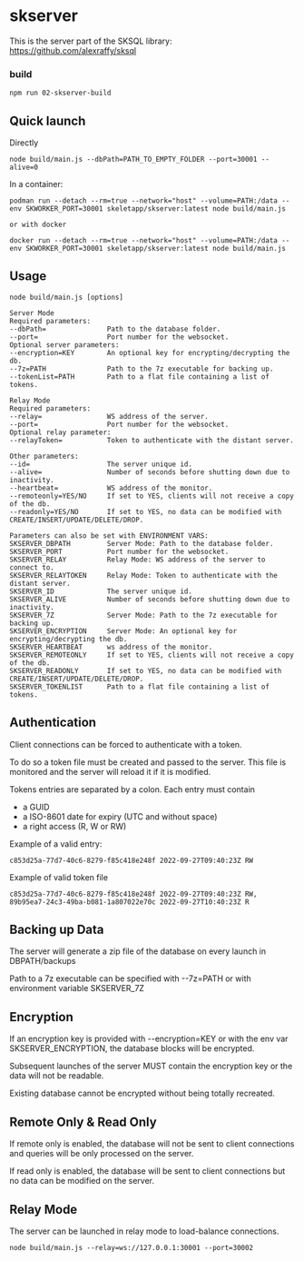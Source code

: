 # skserver
 
This is the server part of the SKSQL library: https://github.com/alexraffy/sksql

### build

    npm run 02-skserver-build

## Quick launch
Directly

    node build/main.js --dbPath=PATH_TO_EMPTY_FOLDER --port=30001 --alive=0

In a container:
    
    podman run --detach --rm=true --network="host" --volume=PATH:/data --env SKWORKER_PORT=30001 skeletapp/skserver:latest node build/main.js
    
    or with docker

    docker run --detach --rm=true --network="host" --volume=PATH:/data --env SKWORKER_PORT=30001 skeletapp/skserver:latest node build/main.js

    
## Usage

    node build/main.js [options]

    Server Mode
    Required parameters:
    --dbPath=               Path to the database folder.
    --port=                 Port number for the websocket.
    Optional server parameters:
    --encryption=KEY        An optional key for encrypting/decrypting the db.
    --7z=PATH               Path to the 7z executable for backing up.
    --tokenList=PATH        Path to a flat file containing a list of tokens.
    
    Relay Mode
    Required parameters:
    --relay=                WS address of the server.
    --port=                 Port number for the websocket.
    Optional relay parameter:
    --relayToken=           Token to authenticate with the distant server.
    
    Other parameters:
    --id=                   The server unique id.
    --alive=                Number of seconds before shutting down due to inactivity.
    --heartbeat=            WS address of the monitor.
    --remoteonly=YES/NO     If set to YES, clients will not receive a copy of the db.
    --readonly=YES/NO       If set to YES, no data can be modified with CREATE/INSERT/UPDATE/DELETE/DROP.
    
    Parameters can also be set with ENVIRONMENT VARS:
    SKSERVER_DBPATH         Server Mode: Path to the database folder.
    SKSERVER_PORT           Port number for the websocket.
    SKSERVER_RELAY          Relay Mode: WS address of the server to connect to.
    SKSERVER_RELAYTOKEN     Relay Mode: Token to authenticate with the distant server.
    SKSERVER_ID             The server unique id.
    SKSERVER_ALIVE          Number of seconds before shutting down due to inactivity.
    SKSERVER_7Z             Server Mode: Path to the 7z executable for backing up.
    SKSERVER_ENCRYPTION     Server Mode: An optional key for encrypting/decrypting the db.
    SKSERVER_HEARTBEAT      ws address of the monitor.
    SKSERVER_REMOTEONLY     If set to YES, clients will not receive a copy of the db.
    SKSERVER_READONLY       If set to YES, no data can be modified with CREATE/INSERT/UPDATE/DELETE/DROP.
    SKSERVER_TOKENLIST      Path to a flat file containing a list of tokens.


## Authentication

Client connections can be forced to authenticate with a token.

To do so a token file must be created and passed to the server. This file is monitored and the server will reload it if it is modified.

Tokens entries are separated by a colon.
Each entry must contain
- a GUID 
- a ISO-8601 date for expiry (UTC and without space)
- a right access (R, W or RW)

Example of a valid entry: 
    
    c853d25a-77d7-40c6-8279-f85c418e248f 2022-09-27T09:40:23Z RW

Example of valid token file

    c853d25a-77d7-40c6-8279-f85c418e248f 2022-09-27T09:40:23Z RW, 89b95ea7-24c3-49ba-b081-1a807022e70c 2022-09-27T10:40:23Z R



## Backing up Data

The server will generate a zip file of the database on every launch in DBPATH/backups

Path to a 7z executable can be specified with --7z=PATH or with environment variable SKSERVER_7Z

## Encryption

If an encryption key is provided with --encryption=KEY or with the env var SKSERVER_ENCRYPTION, the database blocks will be encrypted. 

Subsequent launches of the server MUST contain the encryption key or the data will not be readable. 

Existing database cannot be encrypted without being totally recreated.

## Remote Only & Read Only

If remote only is enabled, the database will not be sent to client connections and queries will be only processed on the server.

If read only is enabled, the database will be sent to client connections but no data can be modified on the server.


## Relay Mode

The server can be launched in relay mode to load-balance connections.

    node build/main.js --relay=ws://127.0.0.1:30001 --port=30002


